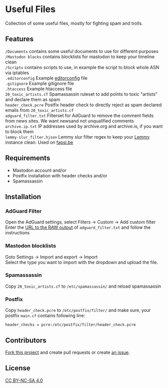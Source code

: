 # Useful Files

Collection of some useful files, mostly for fighting spam and trolls.

## Features

`/Documents` contains some useful documents to use for different purposes  
`/Mastodon blocks` contains blocklists for mastodon to keep your timeline clean  
`/Scripts` contains scripts to use, in example the script to block whole ASN via iptables  
`.editorconfig` Example [editorconfig](https://editorconfig.org/) file  
`.gitignore` Example gitignore file  
`.htaccess` Example htaccess file  
`20_toxic_artists.cf` Spamassassin ruleset to add points to toxic "artists" and declare them as spam  
`header_check.pcre` Postfix header check to directly reject as spam declared emails from `20_toxic_artists.cf`  
`adguard_filter.txt` Filterset for AdGuard to remove the comment fields from news sites. We want newsand not unqualified comments  
`archive.ip.txt` IP addresses used by archive.org and archive.is, if you want to block them  
`lemmy-slur_filter.hjson` Lemmy slur filter regex to keep your [Lemmy](https://join-lemmy.org) instance clean. Used on [fapsi.be](https://fapsi.be)

## Requirements

+ Mastodon account and/or
+ Postfix installation with header checks and/or
+ Spamassassin

## Installation

### AdGuard Filter

Open the AdGuard settings, select Filters -> Custom -> Add custom filter  
Enter the [URL to the RAW output](https://code.bka.li/BKA.li/useful_files/raw/branch/master/adguard_filter.txt) of `adguard_filter.txt` and follow the instructions

### Mastodon blocklists

Goto Settings -> Import and export -> Import  
Select the type you want to import with the dropdown and upload the file.

### Spamassassin

Copy `20_toxic_artists.cf` to `/etc/spamassassin/` and reload spamassassin

### Postfix

Copy `header_check.pcre` to `/etc/postfix/filter/` and make sure, your postfix `main.cf` contains following line:

```
header_checks = pcre:/etc/postfix/filter/header_check.pcre
```

## Contributors

[Fork this project](https://code.bka.li/repo/fork/19) and create pull requests or create [an issue](https://code.bka.li/BKA.li/useful_files/issues/new).

## License

[CC BY-NC-SA 4.0](https://creativecommons.org/licenses/by-nc-sa/4.0/legalcode)

